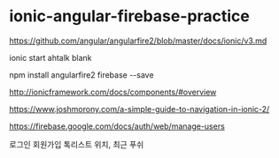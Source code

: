 # ionic-angular-firebase-practice

https://github.com/angular/angularfire2/blob/master/docs/ionic/v3.md

ionic start ahtalk blank

npm install angularfire2 firebase --save

http://ionicframework.com/docs/components/#overview

https://www.joshmorony.com/a-simple-guide-to-navigation-in-ionic-2/

https://firebase.google.com/docs/auth/web/manage-users

로그인
회원가입
톡리스트
위치, 최근
푸쉬